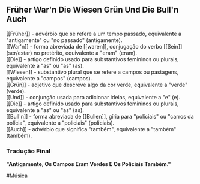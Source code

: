 ## Früher War'n Die Wiesen Grün Und Die Bull'n Auch

[[Früher]] - advérbio que se refere a um tempo passado, equivalente a "antigamente" ou "no passado" (antigamente).  
[[War'n]] - forma abreviada de [[waren]], conjugação do verbo [[Sein]] (ser/estar) no pretérito, equivalente a "eram" (eram).  
[[Die]] - artigo definido usado para substantivos femininos ou plurais, equivalente a "as" ou "as" (as).  
[[Wiesen]] - substantivo plural que se refere a campos ou pastagens, equivalente a "campos" (campos).  
[[Grün]] - adjetivo que descreve algo da cor verde, equivalente a "verde" (verde).  
[[Und]] - conjunção usada para adicionar ideias, equivalente a "e" (e).  
[[Die]] - artigo definido usado para substantivos femininos ou plurais, equivalente a "as" ou "as" (as).  
[[Bull'n]] - forma abreviada de [[Bullen]], gíria para "policiais" ou "carros da polícia", equivalente a "policiais" (policiais).  
[[Auch]] - advérbio que significa "também", equivalente a "também" (também).  

### Tradução Final
**"Antigamente, Os Campos Eram Verdes E Os Policiais Também."**

#Música